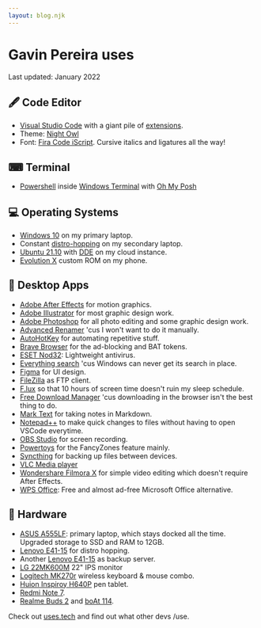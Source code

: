 ```yaml
---
layout: blog.njk
---
```


# Gavin Pereira uses

Last updated: January 2022

## 🖋️ Code Editor

- [Visual Studio Code](https://code.visualstudio.com/) with a giant pile of [extensions](https://howivscode.com/pexeixv).
- Theme: [Night Owl](https://marketplace.visualstudio.com/items?itemName=sdras.night-owl)
- Font: [Fira Code iScript](https://github.com/kencrocken/FiraCodeiScript). Cursive italics and ligatures all the way!

## ⌨ Terminal

- [Powershell](https://github.com/PowerShell/PowerShell) inside [Windows Terminal](https://github.com/microsoft/terminal) with [Oh My Posh](https://ohmyposh.dev/)

## 💻 Operating Systems

- [Windows 10](https://www.microsoft.com/en-in/software-download/windows10) on my primary laptop.
- Constant [distro-hopping](https://embeddedinventor.com/distro-hopping-what-why-how-explained/) on my secondary laptop.
- [Ubuntu 21.10](https://ubuntu.com/download/desktop) with [DDE](https://ubuntudde.com/) on my cloud instance.
- [Evolution X](https://evolution-x.org/) custom ROM on my phone.

## 📁 Desktop Apps

- [Adobe After Effects](https://www.adobe.com/in/products/aftereffects.html) for motion graphics.
- [Adobe Illustrator](https://www.adobe.com/in/products/illustrator.html) for most graphic design work.
- [Adobe Photoshop](https://www.adobe.com/in/products/photoshop.html) for all photo editing and some graphic design work.
- [Advanced Renamer](https://www.advancedrenamer.com/) 'cus I won't want to do it manually.
- [AutoHotKey](https://www.autohotkey.com/) for automating repetitive stuff.
- [Brave Browser](https://brave.com/gav030) for the ad-blocking and BAT tokens.
- [ESET Nod32](https://www.eset.com/int/home/antivirus/download/): Lightweight antivirus.
- [Everything search](https://www.voidtools.com/support/everything/) 'cus Windows can never get its search in place.
- [Figma](http://figma.com/) for UI design.
- [FileZilla](https://filezilla-project.org/) as FTP client.
- [F.lux](https://justgetflux.com/) so that 10 hours of screen time doesn't ruin my sleep schedule.
- [Free Download Manager](https://www.freedownloadmanager.org/) 'cus downloading in the browser isn't the best thing to do.
- [Mark Text](https://marktext.app/) for taking notes in Markdown.
- [Notepad++](https://notepad-plus-plus.org/) to make quick changes to files without having to open VSCode everytime.
- [OBS Studio](https://obsproject.com/) for screen recording.
- [Powertoys](https://github.com/microsoft/PowerToys) for the FancyZones feature mainly.
- [Syncthing](https://syncthing.net/downloads/) for backing up files between devices.
- [VLC Media player](https://www.videolan.org/vlc/)
- [Wondershare Filmora X](https://filmora.wondershare.com/) for simple video editing which doesn't require After Effects.
- [WPS Office](https://www.wps.com/): Free and almost ad-free Microsoft Office alternative.

## 🔩 Hardware

- [ASUS A555LF](https://www.asus.com/in/SupportOnly/A555LF/HelpDesk_Knowledge/): primary laptop, which stays docked all the time. Upgraded storage to SSD and RAM to 12GB.
- [Lenovo E41-15](https://pcsupport.lenovo.com/us/en/products/laptops-and-netbooks/lenovo-e-series-laptops/e41-15/downloads/automatic-driver-update) for distro hopping.
- Another [Lenovo E41-15](https://pcsupport.lenovo.com/us/en/products/laptops-and-netbooks/lenovo-e-series-laptops/e41-15/downloads/automatic-driver-update) as backup server.
- [LG 22MK600M](https://www.amazon.in/gp/product/B081H8MM1Y/ref=ppx_yo_dt_b_asin_title_o03_s00?ie=UTF8&th=1) 22" IPS monitor
- [Logitech MK270r](https://www.amazon.in/gp/product/B00CEQEGPI/ref=ppx_yo_dt_b_asin_title_o03_s00?ie=UTF8&th=1) wireless keyboard & mouse combo.
- [Huion Inspiroy H640P](https://store.huion.com/products/inspiroy-h640p) pen tablet.
- [Redmi Note 7](https://www.mi.com/in/redmi-note-7/).
- [Realme Buds 2](https://buy.realme.com/in/goods/130) and [boAt 114](https://www.boat-lifestyle.com/products/airdopes-141).

Check out [uses.tech](https://uses.tech/) and find out what other devs /use.
